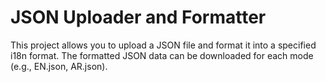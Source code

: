 # JSON Uploader and Formatter

This project allows you to upload a JSON file and format it into a specified i18n format. The formatted JSON data can be downloaded for each mode (e.g., EN.json, AR.json).

